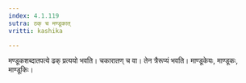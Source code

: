 ```yaml
---
index: 4.1.119
sutra: ठक् च मण्डूकात्
vritti: kashika

---
```

मण्डूकशब्दातपत्ये ढक् प्रत्ययो भवति। चकारातण् च वा। तेन त्रैरूप्यं भवति। माण्डूकेयः, माण्डूकः, माण्डूकिः।
